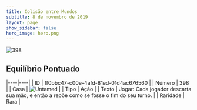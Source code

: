 ```yaml
---
title: Colisão entre Mundos
subtitle: 8 de novembro de 2019
layout: page
show_sidebar: false
hero_image: hero.png
---
```


![398](https://cdn.keyforgegame.com/media/card_front/pt/452_398_3XFW5R3V677V_pt.png)

## Equilíbrio Pontuado

|----|----|
| ID | ff0bbc47-c00e-4afd-81ed-01d4ac676560 |
| Número | 398 |
| Casa | ![Untamed](https://archonarcana.com/images/thumb/b/bd/Untamed.png/22px-Untamed.png "Indomados") |
| Tipo | Ação |
| Texto | Jogar: Cada jogador descarta sua mão, e então a repõe como se fosse o fim do seu turno. |
| Raridade | Rara |
